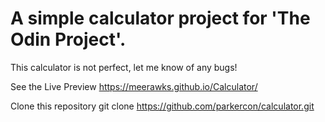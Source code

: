 <h1>A simple  calculator project for 'The Odin Project'.</h1>

This calculator is not perfect, let me know of any bugs!

See the Live Preview
https://meerawks.github.io/Calculator/

Clone this repository
git clone https://github.com/parkercon/calculator.git
